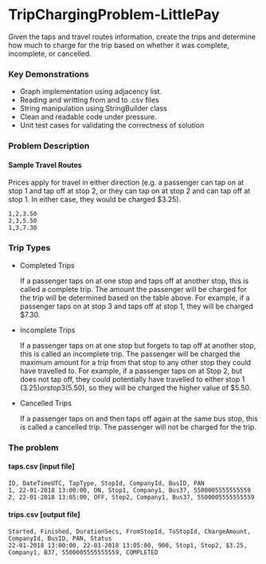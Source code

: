 # TripChargingProblem-LittlePay
Given the taps and travel routes information, create the trips and determine how much to charge for the trip based on whether it was complete, incomplete, or cancelled.

### Key Demonstrations
  - Graph implementation using adjacency list.
  - Reading and writting from and to .csv files
  - String manipulation using StringBuilder class
  - Clean and readable code under pressure.
  - Unit test cases for validating the correctness of solution
  
### Problem Description
  #### Sample Travel Routes 
  Prices apply for travel in either direction 
  (e.g. a passenger can tap on at stop 1 and tap off at stop 2, or they can tap on at stop 2 and can tap off at stop 1. 
  In either case, they would be charged $3.25).

```
1,2,3.50
2,3,5.50
1,3,7.30
```
        
### Trip Types

- Completed Trips

  If a passenger taps on at one stop and taps off at another stop, this is called a complete trip.
  The amount the passenger will be charged for the trip will be determined based on the table above.
  For example, if a passenger taps on at stop 3 and taps off at stop 1, they will be charged $7.30.

- Incomplete Trips

  If a passenger taps on at one stop but forgets to tap off at another stop, this is called an incomplete trip. 
  The passenger will be charged the maximum amount for a trip from that stop to any other stop they could have travelled to. 
  For example, if a passenger taps on at Stop 2, but does not tap off, they could potentially have travelled to either stop 1 ($3.25) or stop 3 ($5.50), 
  so they will be charged the higher value of $5.50.

- Cancelled Trips

  If a passenger taps on and then taps off again at the same bus stop, this is called a cancelled trip. The
  passenger will not be charged for the trip.
  
### The problem
  
#### taps.csv [input file]

```
ID, DateTimeUTC, TapType, StopId, CompanyId, BusID, PAN
1, 22-01-2018 13:00:00, ON, Stop1, Company1, Bus37, 5500005555555559
2, 22-01-2018 13:05:00, OFF, Stop2, Company1, Bus37, 5500005555555559
```

#### trips.csv [output file]

```
Started, Finished, DurationSecs, FromStopId, ToStopId, ChargeAmount, CompanyId, BusID, PAN, Status
22-01-2018 13:00:00, 22-01-2018 13:05:00, 900, Stop1, Stop2, $3.25, Company1, B37, 5500005555555559, COMPLETED
```

